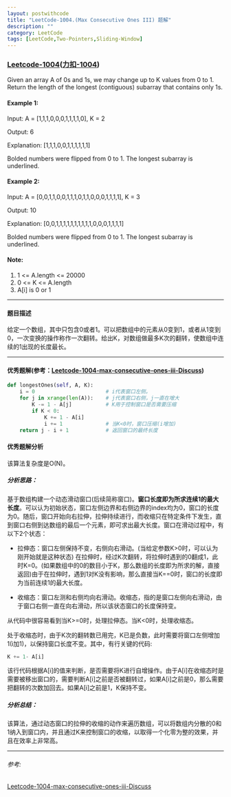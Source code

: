 ```yaml
---
layout: postwithcode
title: "LeetCode-1004.(Max Consecutive Ones III) 题解"
description: ""
category: LeetCode
tags: [LeetCode,Two-Pointers,Sliding-Window]
---
```


### [Leetcode-1004](https://leetcode.com/problems/max-consecutive-ones-iii/)([力扣-1004](https://leetcode-cn.com/problems/max-consecutive-ones-iii/))

Given an array A of 0s and 1s, we may change up to K values from 0 to 1.
Return the length of the longest (contiguous) subarray that contains only 1s.  

#### Example 1:
Input: A = [1,1,1,0,0,0,1,1,1,1,0], K = 2

Output: 6

Explanation: 
[1,1,1,0,0,1,1,1,1,1,1]

Bolded numbers were flipped from 0 to 1.  The longest subarray is underlined.

#### Example 2:
Input: A = [0,0,1,1,0,0,1,1,1,0,1,1,0,0,0,1,1,1,1], K = 3

Output: 10

Explanation: 
[0,0,1,1,1,1,1,1,1,1,1,1,0,0,0,1,1,1,1]

Bolded numbers were flipped from 0 to 1.  The longest subarray is underlined.

#### Note:

1. 1 <= A.length <= 20000
2. 0 <= K <= A.length
3. A[i] is 0 or 1 

---

#### 题目描述

给定一个数组，其中只包含0或者1。可以把数组中的元素从0变到1，或者从1变到0，一次变换的操作称作一次翻转。给出K，对数组做最多K次的翻转，使数组中连续的1出现的长度最长。

---
#### 优秀题解(参考：[Leetcode-1004-max-consecutive-ones-iii-Discuss](https://leetcode.com/problems/max-consecutive-ones-iii/discuss/247564/JavaC%2B%2BPython-Sliding-Window))

```python
def longestOnes(self, A, K):
    i = 0    					# i代表窗口左侧。
    for j in xrange(len(A)):	# j代表窗口右侧，j一直在增大
        K -= 1 - A[j]			# K用于控制窗口是否需要压缩
        if K < 0:				
        	K += 1 - A[i]
        	i += 1				# 当K<0时，窗口压缩(i增加)
    return j - i + 1			# 返回窗口的最终长度
```

#### 优秀题解分析

该算法复杂度是O(N)。

##### 分析思路：

基于数组构建一个动态滑动窗口(后续简称窗口)。**窗口长度即为所求连续1的最大长度**。可以认为初始状态，窗口左侧边界和右侧边界的index均为0，窗口的长度为0。随后，窗口开始向右拉伸，拉伸持续进行，而收缩只在特定条件下发生，直到窗口右侧到达数组的最后一个元素，即可求出最大长度。窗口在滑动过程中，有以下2个状态：

* 拉伸态：窗口左侧保持不变，右侧向右滑动。(当给定参数K>0时，可以认为刚开始就是这种状态) 在拉伸时，经过K次翻转，将拉伸时遇到的0翻成1，此时K=0。(如果数组中的0的数目小于K，那么数组的长度即为所求的解，直接返回)由于在拉伸时，遇到1对K没有影响，那么直接当K==0时，窗口的长度即为当前连续1的最大长度。

* 收缩态：窗口左测和右侧均向右滑动。收缩态，指的是窗口左侧向右滑动，由于窗口右侧一直在向右滑动，所以该状态窗口的长度保持变。


从代码中很容易看到当K>=0时，处理拉伸态。当K<0时，处理收缩态。

处于收缩态时，由于K次的翻转数已用完，K已是负数，此时需要将窗口左侧增加1(i加1)，以保持窗口长度不变。其中，有行关键的代码:

```python
K += 1- A[i]
```

该行代码根据A[i]的值来判断，是否需要将K进行自增操作。由于A[i]在收缩态时是需要被移出窗口的，需要判断A[i]之前是否被翻转过，如果A[i]之前是0，那么需要把翻转的次数加回去。如果A[i]之前是1，K保持不变。

##### 分析总结：

该算法，通过动态窗口的拉伸的收缩的动作来遍历数组，可以将数组内分散的0和1纳入到窗口内，并且通过K来控制窗口的收缩，以取得一个化零为整的效果，并且在效率上非常高。

---

###### 参考:

[Leetcode-1004-max-consecutive-ones-iii-Discuss](https://leetcode.com/problems/max-consecutive-ones-iii/discuss/247564/JavaC%2B%2BPython-Sliding-Window)









